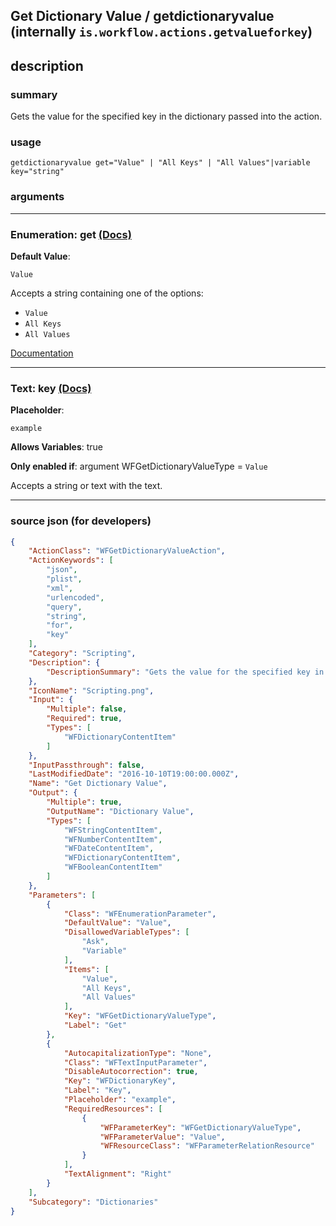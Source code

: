 
## Get Dictionary Value / getdictionaryvalue (internally `is.workflow.actions.getvalueforkey`)


## description

### summary

Gets the value for the specified key in the dictionary passed into the action. 


### usage
```
getdictionaryvalue get="Value" | "All Keys" | "All Values"|variable key="string"
```

### arguments

---

### Enumeration: get [(Docs)](https://pfgithub.github.io/shortcutslang/gettingstarted#enum-select-field)
**Default Value**:
```
Value
```


Accepts a string 
containing one of the options:

- `Value`
- `All Keys`
- `All Values`

[Documentation](https://pfgithub.github.io/shortcutslang/gettingstarted#enum-select-field)

---

### Text: key [(Docs)](https://pfgithub.github.io/shortcutslang/gettingstarted#text-field)
**Placeholder**:
```
example
```
**Allows Variables**: true

**Only enabled if**: argument WFGetDictionaryValueType = `Value`

Accepts a string 
or text
with the text.

---

### source json (for developers)

```json
{
	"ActionClass": "WFGetDictionaryValueAction",
	"ActionKeywords": [
		"json",
		"plist",
		"xml",
		"urlencoded",
		"query",
		"string",
		"for",
		"key"
	],
	"Category": "Scripting",
	"Description": {
		"DescriptionSummary": "Gets the value for the specified key in the dictionary passed into the action. "
	},
	"IconName": "Scripting.png",
	"Input": {
		"Multiple": false,
		"Required": true,
		"Types": [
			"WFDictionaryContentItem"
		]
	},
	"InputPassthrough": false,
	"LastModifiedDate": "2016-10-10T19:00:00.000Z",
	"Name": "Get Dictionary Value",
	"Output": {
		"Multiple": true,
		"OutputName": "Dictionary Value",
		"Types": [
			"WFStringContentItem",
			"WFNumberContentItem",
			"WFDateContentItem",
			"WFDictionaryContentItem",
			"WFBooleanContentItem"
		]
	},
	"Parameters": [
		{
			"Class": "WFEnumerationParameter",
			"DefaultValue": "Value",
			"DisallowedVariableTypes": [
				"Ask",
				"Variable"
			],
			"Items": [
				"Value",
				"All Keys",
				"All Values"
			],
			"Key": "WFGetDictionaryValueType",
			"Label": "Get"
		},
		{
			"AutocapitalizationType": "None",
			"Class": "WFTextInputParameter",
			"DisableAutocorrection": true,
			"Key": "WFDictionaryKey",
			"Label": "Key",
			"Placeholder": "example",
			"RequiredResources": [
				{
					"WFParameterKey": "WFGetDictionaryValueType",
					"WFParameterValue": "Value",
					"WFResourceClass": "WFParameterRelationResource"
				}
			],
			"TextAlignment": "Right"
		}
	],
	"Subcategory": "Dictionaries"
}
```
